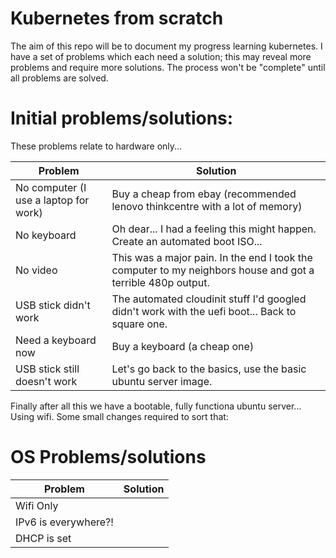 # Kubernetes from scratch

The aim of this repo will be to document my progress learning kubernetes. I have a set of problems which each need a solution; this may reveal more problems and require more solutions. The process won't be "complete" until all problems are solved.

# Initial problems/solutions:

These problems relate to hardware only... 

| Problem    | Solution |
| --------- | ------- |
| No computer (I use a laptop for work) | Buy a cheap from ebay (recommended lenovo thinkcentre with a lot of memory) |
| No keyboard           | Oh dear... I had a feeling this might happen. Create an automated boot ISO...        |
| No video          | This was a major pain. In the end I took the computer to my neighbors house and got a terrible 480p output.        |
| USB stick didn't work          | The automated cloudinit stuff I'd googled didn't work with the uefi boot... Back to square one.        |
| Need a keyboard now | Buy a keyboard (a cheap one)        |
| USB stick still doesn't work          | Let's go back to the basics, use the basic ubuntu server image.        |

Finally after all this we have a bootable, fully functiona ubuntu server... Using wifi. Some small changes required to sort that:

# OS Problems/solutions

| Problem    | Solution |
| --------- | ------- |
| Wifi Only |  |
| IPv6 is everywhere?!| |
| DHCP is set |  |

